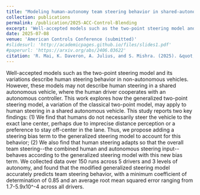 ```yaml
---
title: "Modeling human-autonomy team steering behavior in shared-autonomy driving scenarios"
collection: publications
permalink: /publication/2025-ACC-Control-Blending
excerpt: 'Well-accepted models such as the two-point steering model and its variations describe human steering behavior in non-autonomous vehicles. However, these models may not describe human steering in a shared autonomous vehicle, where the human driver cooperates with an autonomous controller. This work explores how the generalized two-point steering model, a variation of the classical two-point model, may apply to human steering in a shared autonomous vehicle. This study reports two key findings: (1) We find that humans do not necessarily steer the vehicle to the exact lane center, perhaps due to imprecise distance perception or a preference to stay off-center in the lane. Thus, we propose adding a steering bias term to the generalized steering model to account for this behavior; (2) We also find that human steering adapts so that the overall team steering--the combined human and autonomous steering input--behaves according to the generalized steering model with this new bias term. We collected data over 150 runs across 5 drivers and 3 levels of autonomy, and found that the modified generalized steering model accurately predicts team steering behavior, with a minimum coefficient of determination of 0.85 and an average root mean squared error ranging from 1.7-5.9x10^-4 across all drivers.'
date: 2025-07-08
venue: 'American Controls Conference (submitted)'
#slidesurl: 'http://academicpages.github.io/files/slides1.pdf'
#paperurl: 'https://arxiv.org/abs/2406.03622'
citation: 'R. Mai, K. Daveron, A. Julius, and S. Mishra. (2025). &quot;Modeling human-autonomy team steering behavior in shared-autonomy driving scenarios.&quot; <i>2025 American Controls Conference (ACC) (Submitted)</i>.'
---
```


Well-accepted models such as the two-point steering model and its variations describe human steering behavior in non-autonomous vehicles. However, these models may not describe human steering in a shared autonomous vehicle, where the human driver cooperates with an autonomous controller. This work explores how the generalized two-point steering model, a variation of the classical two-point model, may apply to human steering in a shared autonomous vehicle. This study reports two key findings: (1) We find that humans do not necessarily steer the vehicle to the exact lane center, perhaps due to imprecise distance perception or a preference to stay off-center in the lane. Thus, we propose adding a steering bias term to the generalized steering model to account for this behavior; (2) We also find that human steering adapts so that the overall team steering--the combined human and autonomous steering input--behaves according to the generalized steering model with this new bias term. We collected data over 150 runs across 5 drivers and 3 levels of autonomy, and found that the modified generalized steering model accurately predicts team steering behavior, with a minimum coefficient of determination of 0.85 and an average root mean squared error ranging from 1.7-5.9x10^-4 across all drivers.
